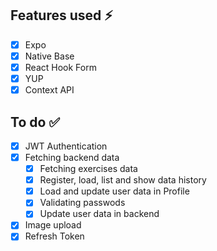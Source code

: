 ## Features used :zap:

- [x] Expo
- [x] Native Base
- [x] React Hook Form
- [x] YUP
- [x] Context API

## To do :white_check_mark:

- [x] JWT Authentication
- [x] Fetching backend data
  - [x] Fetching exercises data
  - [x] Register, load, list and show data history
  - [x] Load and update user data in Profile
  - [x] Validating passwods
  - [x] Update user data in backend
- [x] Image upload
- [x] Refresh Token